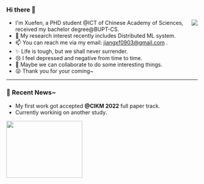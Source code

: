 ### Hi there 👋

<img align="right" src="https://github-readme-stats.vercel.app/api?username=sprinter1999&show_icons=true&icon_color=0366d6&bg_color=ffffff&hide_title=true" />

- I'm Xuefen, a PHD student @ICT of Chinese Academy of Sciences, received my bachelor degree@BUPT-CS.
- 🌱 My research interest recently includes Distributed ML system. 
- 📫 You can reach me via my email: jiangxf0903@gmail.com .
- ✨ Life is tough, but we shall never surrender.
- 😢 I feel depressed and negative from time to time.
- 🔭 Maybe we can collaborate to do some interesting things.
- 😜 Thank you for your coming~

<!--
**Sprinter1999/Sprinter1999** is a ✨ _special_ ✨ repository because its `README.md` (this file) appears on your GitHub profile.

Here are some ideas to get you started:

- 🔭 I’m currently working on ...
- 🌱 I’m currently learning ...
- 👯 I’m looking to collaborate on ...
- 🤔 I’m looking for help with ...
- 💬 Ask me about ...
- 📫 How to reach me: ...
- 😄 Pronouns: ...
- ⚡ Fun fact: ...
-->

----

### 💬 Recent News~
- My first work got accepted **@CIKM 2022** full paper track.
- Currently workinig on another study.

<img width="200" height="150" src="https://user-images.githubusercontent.com/14993256/109053987-54418f80-76ab-11eb-98bd-2c119d8a61ce.gif">
